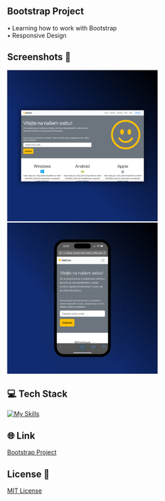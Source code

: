 ## Bootstrap Project 
• Learning how to work with Bootstrap <br>
• Responsive Design 

## Screenshots 📱
<img src="img/1-bootstrap-project.png" width="350"> <img src="img/2-bootstrap-project.png" width="350">

## 💻 Tech Stack
[![My Skills](https://skillicons.dev/icons?i=html,css,bootstrap)](https://skillicons.dev)

## 🌐 Link
<a href="https://bootstrap-project-dejvcodes.netlify.app/">Bootstrap Project</a>

## License 🔐
[MIT License](LICENSE) 